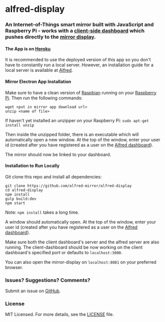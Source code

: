 # alfred-display

### An Internet-of-Things smart mirror built with JavaScript and Raspberry Pi - works with a [client-side dashboard](https://github.com/alfred-mirror/alfred-dashboard) which pushes directly to the [mirror display](https://github.com/alfred-mirror/alfred-display).

#### The App is on [Heroku](http://alfred-dashboard.herokuapp.com/)
It is recommended to use the deployed version of this app so you don't have to constantly run a local server. However, an installation guide for a local server is available at [Alfred](https://github.com/alfred-mirror/alfred).

#### Mirror Electron App Installation
Make sure to have a clean version of [Raspbian](https://www.raspberrypi.org/downloads/raspbian/) running on your [Raspberry Pi](https://www.raspberrypi.org/). Then run the following commands:
```
wget <put in mirror app download url>
unzip <name of file>
```
If haven't yet installed an unzipper on your Raspberry Pi: ```sudo apt-get install unzip```

Then inside the unzipped folder, there is an executable which will automatically open a new window. At the top of the window, enter your user id (created after you have registered as a user on the [Alfred dashboard](http://alfred-dashboard.herokuapp.com/)).

The mirror should now be linked to your dashboard.

#### Installation to Run Locally

Git clone this repo and install all dependencies:
```
git clone https://github.com/alfred-mirror/alfred-display
cd alfred-display
npm install
gulp build:dev
npm start
```
Note: ```npm install``` takes a long time.

A window should automatically open. At the top of the window, enter your user id (created after you have registered as a user on the [Alfred dashboard](http://alfred-dashboard.herokuapp.com/)).

Make sure both the client dashboard's server and the alfred server are also running. The client-dashboard should be now working on the client dashboard's specified port or defaults to ```localhost:3000```.

You can also open the mirror-display on ```localhost:8081``` on your preferred browser.

### Issues? Suggestions? Comments?
Submit an issue on [GitHub](https://github.com/alfred-mirror/alfred-display/issues).

### License
MIT Licensed. For more details, see the [LICENSE](https://github.com/alfred-mirror/alfred-display/blob/master/LICENSE.md) file.

